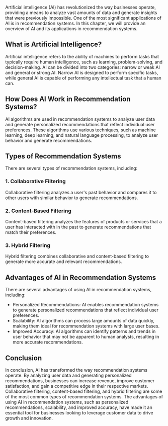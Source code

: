
Artificial intelligence (AI) has revolutionized the way businesses operate, providing a means to analyze vast amounts of data and generate insights that were previously impossible. One of the most significant applications of AI is in recommendation systems. In this chapter, we will provide an overview of AI and its applications in recommendation systems.

What is Artificial Intelligence?
--------------------------------

Artificial intelligence refers to the ability of machines to perform tasks that typically require human intelligence, such as learning, problem-solving, and decision-making. AI can be divided into two categories: narrow or weak AI and general or strong AI. Narrow AI is designed to perform specific tasks, while general AI is capable of performing any intellectual task that a human can.

How Does AI Work in Recommendation Systems?
-------------------------------------------

AI algorithms are used in recommendation systems to analyze user data and generate personalized recommendations that reflect individual user preferences. These algorithms use various techniques, such as machine learning, deep learning, and natural language processing, to analyze user behavior and generate recommendations.

Types of Recommendation Systems
-------------------------------

There are several types of recommendation systems, including:

### 1. Collaborative Filtering

Collaborative filtering analyzes a user's past behavior and compares it to other users with similar behavior to generate recommendations.

### 2. Content-Based Filtering

Content-based filtering analyzes the features of products or services that a user has interacted with in the past to generate recommendations that match their preferences.

### 3. Hybrid Filtering

Hybrid filtering combines collaborative and content-based filtering to generate more accurate and relevant recommendations.

Advantages of AI in Recommendation Systems
------------------------------------------

There are several advantages of using AI in recommendation systems, including:

* Personalized Recommendations: AI enables recommendation systems to generate personalized recommendations that reflect individual user preferences.
* Scalability: AI algorithms can process large amounts of data quickly, making them ideal for recommendation systems with large user bases.
* Improved Accuracy: AI algorithms can identify patterns and trends in user behavior that may not be apparent to human analysts, resulting in more accurate recommendations.

Conclusion
----------

In conclusion, AI has transformed the way recommendation systems operate. By analyzing user data and generating personalized recommendations, businesses can increase revenue, improve customer satisfaction, and gain a competitive edge in their respective markets. Collaborative filtering, content-based filtering, and hybrid filtering are some of the most common types of recommendation systems. The advantages of using AI in recommendation systems, such as personalized recommendations, scalability, and improved accuracy, have made it an essential tool for businesses looking to leverage customer data to drive growth and innovation.
